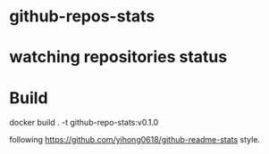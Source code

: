 # github-repos-stats

# watching repositories status
<!--START_SECTION:github_repos-->

<!--END_SECTION:github_repos-->

# Build

docker build . -t github-repo-stats:v0.1.0

following https://github.com/yihong0618/github-readme-stats style.
